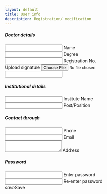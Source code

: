```yaml
---
layout: default
title: User info
description: Registration/ modification
---
```

<div class="row">
<form class="col s12">
  <div class="row">
    <h5>Doctor details</h5>
    <div id="idField" class="input-field col s6" style="display: none;">
      <input id="id" type="text" readonly>
      <label for="id">id</label>
    </div>
    <div class="input-field col s6">
      <input id="name" type="text">
      <label for="name">Name</label>
    </div>
    <div class="input-field col s6">
      <input id="degree" type="text">
      <label for="degree">Degree</label>
    </div>
    <div class="input-field col s6">
      <input id="regNo" type="text">
      <label for="regNo">Registration No.</label>
    </div>
    <div class="file-field input-field col s6 hide">
      <div class="btn">
        <span>Upload signature</span>
        <input id="sign" type="file">
      </div>
      <div class="file-path-wrapper">
        <input class="file-path validate" type="text">
      </div>
    </div>
  </div>
  <div class="row">
    <h5>Institutional details</h5>
    <div class="input-field col s6">
      <input id="institute" type="text">
      <label for="institute">Institute Name</label>
    </div>
    <div class="input-field col s6">
      <input id="post" type="text">
      <label for="post">Post/Position</label>
    </div>
  </div>
  <div class="row">
    <h5>Contact through</h5>
    <div class="input-field col s6">
      <input id="phone" type="tel">
      <label for="phone">Phone</label>
    </div>
    <div class="input-field col s6">
      <input id="mail" type="email">
      <label for="mail">Email</label>
    </div>
    <div class="input-field col s6">
      <textarea id="address" class="materialize-textarea"></textarea>
      <label for="address">Address</label>
    </div>
  </div>
  <div class="row">
    <h5>Password</h5>
    <div class="input-field col s6">
      <input id="password" type="password">
      <label for="password">Enter password</label>
    </div>
    <div class="input-field col s6">
      <input id="rptPassword" type="password">
      <label for="rptPassword">Re-enter password</label>
    </div>
  </div>
  <a class="waves-effect waves-light btn" onclick="update();"><i class="material-icons left">save</i>Save</a>
</form>
</div>
<script>
var id, pass;
window.onload = (event) => {
  //====see if editing or new user
  if (urlParam() != "edit")
    return;
  $('form').hide();
  //=============existing user stuff
  id = getCookie("id");
  pass = getCookie("pass");
  if (id != "" && id != null && pass != "" && pass != null) {
    getData(id, pass);
  } else {
    //id and password prompt
    id = prompt("Please enter your id:", "");
    pass = prompt("Please enter your password:", "");
    if (id != "" && id != null && pass != "" && pass != null) {
      getData(id, pass);
    } else {
      M.toast({
        html: 'Enter valid id and password.'
      });
    }
  }
};

function getCookie(cname) {
  var name = cname + "=";
  var ca = document.cookie.split(';');
  for (var i = 0; i < ca.length; i++) {
    var c = ca[i];
    while (c.charAt(0) == ' ') {
      c = c.substring(1);
    }
    if (c.indexOf(name) == 0) {
      return c.substring(name.length, c.length);
    }
  }
  return "";
}

function getData(id, pass) {
  var url = "https://script.google.com/macros/s/AKfycbwfHSn8ysX_yhbNIx_FHtqwJhH1pqML_0fZ9QV65gjSbOOw2Wo/exec?callback=loadData1&id=" + id + "&pass=" + pass;
  $.ajax({
    crossDomain: true,
    url: url,
    method: "GET",
    dataType: "jsonp"
  });
}

function loadData1(e) {
  try {
    $('#idField').show();
    $('#id').val(id);
    $('#name').val(e[1]);
    $('#institute').val(e[0]);
    $('#degree').val(e[2]);
    $('#regNo').val(e[3]);
    $('#post').val(e[4]);
    $('#phone').val(e[7]);
    $('#mail').val(e[6]);
    $('#address').val(e[5]);
    M.updateTextFields();
    $('form').show();
  } catch (err) {
    $("#main_content").html(err + "\nContact admin for support.");
  }
}

//=========new user stuff
function update() {
  if ($('#name').val() == '') {
    M.toast({
      html: 'Name can\'t be empty.'
    });
    return;
  }

  if ($('#password').val() != $('#rptPassword').val()) {
    M.toast({
      html: 'Passwords not matching. Re-enter passwords.'
    });
    return;
  }
  if ($('#password').val() == '') {
    M.toast({
      html: 'Password can\'t be empty.'
    });
    return;
  }
  var data = {
    password: $('#password').val(),
    name: $('#name').val(),
    institute: $('#institute').val(),
    degree: $('#degree').val(),
    regNo: $('#regNo').val(),
    post: $('#post').val(),
    phone: $('#phone').val(),
    mail: $('#mail').val(),
    address: $('#address').val()
  };
  if (urlParam() == "edit")
    data.push({'id': id});
  console.log(data);
  data = JSON.stringify(data);
  var url = "https://script.google.com/macros/s/AKfycbwfHSn8ysX_yhbNIx_FHtqwJhH1pqML_0fZ9QV65gjSbOOw2Wo/exec?callback=loadData&save=true&data=" + data;
  $.ajax({
    crossDomain: true,
    url: url,
    method: "GET",
    dataType: "jsonp"
  });
  $("#main_content").html("<p>Processing....Please wait.</p>")
}

function loadData(e) {
  try {
    $("#main_content").html("<p>Registration successful!.\nYour login id number is:<h4>" + e + "</h4>You can now <a href='/digirx'>login</a> and start using the app with this id and the password that you\'ve set.</p>");
  } catch (err) {
    $("#main_content").html(err);
  }
}

function otherSignedInStuff(googleUser) {}

function urlParam() {
  var url = new URL(window.location.href);
  var param = url.searchParams.toString().slice(0, -1);
  return param;
}

</script>
